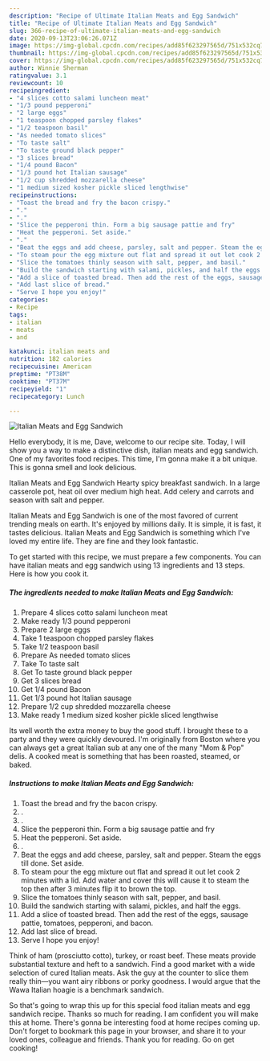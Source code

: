 ```yaml
---
description: "Recipe of Ultimate Italian Meats and Egg Sandwich"
title: "Recipe of Ultimate Italian Meats and Egg Sandwich"
slug: 366-recipe-of-ultimate-italian-meats-and-egg-sandwich
date: 2020-09-13T23:06:26.071Z
image: https://img-global.cpcdn.com/recipes/add85f623297565d/751x532cq70/italian-meats-and-egg-sandwich-recipe-main-photo.jpg
thumbnail: https://img-global.cpcdn.com/recipes/add85f623297565d/751x532cq70/italian-meats-and-egg-sandwich-recipe-main-photo.jpg
cover: https://img-global.cpcdn.com/recipes/add85f623297565d/751x532cq70/italian-meats-and-egg-sandwich-recipe-main-photo.jpg
author: Winnie Sherman
ratingvalue: 3.1
reviewcount: 10
recipeingredient:
- "4 slices cotto salami luncheon meat"
- "1/3 pound pepperoni"
- "2 large eggs"
- "1 teaspoon chopped parsley flakes"
- "1/2 teaspoon basil"
- "As needed tomato slices"
- "To taste salt"
- "To taste ground black pepper"
- "3 slices bread"
- "1/4 pound Bacon"
- "1/3 pound hot Italian sausage"
- "1/2 cup shredded mozzarella cheese"
- "1 medium sized kosher pickle sliced lengthwise"
recipeinstructions:
- "Toast the bread and fry the bacon crispy."
- "."
- "."
- "Slice the pepperoni thin. Form a big sausage pattie and fry"
- "Heat the pepperoni. Set aside."
- "."
- "Beat the eggs and add cheese, parsley, salt and pepper. Steam the eggs till done. Set aside."
- "To steam pour the egg mixture out flat and spread it out let cook 2 minutes with a lid. Add water and cover this will cause it to steam the top then after 3 minutes flip it to brown the top."
- "Slice the tomatoes thinly season with salt, pepper, and basil."
- "Build the sandwich starting with salami, pickles, and half the eggs."
- "Add a slice of toasted bread. Then add the rest of the eggs, sausage pattie, tomatoes, pepperoni, and bacon."
- "Add last slice of bread."
- "Serve I hope you enjoy!"
categories:
- Recipe
tags:
- italian
- meats
- and

katakunci: italian meats and 
nutrition: 182 calories
recipecuisine: American
preptime: "PT38M"
cooktime: "PT37M"
recipeyield: "1"
recipecategory: Lunch

---
```



![Italian Meats and Egg Sandwich](https://img-global.cpcdn.com/recipes/add85f623297565d/751x532cq70/italian-meats-and-egg-sandwich-recipe-main-photo.jpg)

Hello everybody, it is me, Dave, welcome to our recipe site. Today, I will show you a way to make a distinctive dish, italian meats and egg sandwich. One of my favorites food recipes. This time, I'm gonna make it a bit unique. This is gonna smell and look delicious.

Italian Meats and Egg Sandwich Hearty spicy breakfast sandwich. In a large casserole pot, heat oil over medium high heat. Add celery and carrots and season with salt and pepper.

Italian Meats and Egg Sandwich is one of the most favored of current trending meals on earth. It's enjoyed by millions daily. It is simple, it is fast, it tastes delicious. Italian Meats and Egg Sandwich is something which I've loved my entire life. They are fine and they look fantastic.


To get started with this recipe, we must prepare a few components. You can have italian meats and egg sandwich using 13 ingredients and 13 steps. Here is how you cook it.

<!--inarticleads1-->

##### The ingredients needed to make Italian Meats and Egg Sandwich:

1. Prepare 4 slices cotto salami luncheon meat
1. Make ready 1/3 pound pepperoni
1. Prepare 2 large eggs
1. Take 1 teaspoon chopped parsley flakes
1. Take 1/2 teaspoon basil
1. Prepare As needed tomato slices
1. Take To taste salt
1. Get To taste ground black pepper
1. Get 3 slices bread
1. Get 1/4 pound Bacon
1. Get 1/3 pound hot Italian sausage
1. Prepare 1/2 cup shredded mozzarella cheese
1. Make ready 1 medium sized kosher pickle sliced lengthwise


Its well worth the extra money to buy the good stuff. I brought these to a party and they were quickly devoured. I&#39;m originally from Boston where you can always get a great Italian sub at any one of the many &#34;Mom &amp; Pop&#34; delis. A cooked meat is something that has been roasted, steamed, or baked. 

<!--inarticleads2-->

##### Instructions to make Italian Meats and Egg Sandwich:

1. Toast the bread and fry the bacon crispy.
1. .
1. .
1. Slice the pepperoni thin. Form a big sausage pattie and fry
1. Heat the pepperoni. Set aside.
1. .
1. Beat the eggs and add cheese, parsley, salt and pepper. Steam the eggs till done. Set aside.
1. To steam pour the egg mixture out flat and spread it out let cook 2 minutes with a lid. Add water and cover this will cause it to steam the top then after 3 minutes flip it to brown the top.
1. Slice the tomatoes thinly season with salt, pepper, and basil.
1. Build the sandwich starting with salami, pickles, and half the eggs.
1. Add a slice of toasted bread. Then add the rest of the eggs, sausage pattie, tomatoes, pepperoni, and bacon.
1. Add last slice of bread.
1. Serve I hope you enjoy!


Think of ham (prosciutto cotto), turkey, or roast beef. These meats provide substantial texture and heft to a sandwich. Find a good market with a wide selection of cured Italian meats. Ask the guy at the counter to slice them really thin—you want airy ribbons or porky goodness. I would argue that the Wawa Italian hoagie is a benchmark sandwich. 

So that's going to wrap this up for this special food italian meats and egg sandwich recipe. Thanks so much for reading. I am confident you will make this at home. There's gonna be interesting food at home recipes coming up. Don't forget to bookmark this page in your browser, and share it to your loved ones, colleague and friends. Thank you for reading. Go on get cooking!
